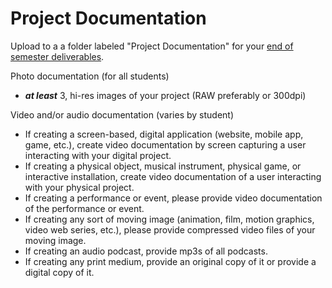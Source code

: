 # Project Documentation

Upload to a a folder labeled "Project Documentation" for your [end of semester deliverables](./).

Photo documentation \(for all students\)

* _**at least**_ 3, hi-res images of your project \(RAW preferably or 300dpi\)

Video and/or audio documentation \(varies by student\)

* If creating a screen-based, digital application \(website, mobile app, game, etc.\), create video documentation by screen capturing a user interacting with your digital project.
* If creating a physical object, musical instrument, physical game, or interactive installation, create video documentation of a user interacting with your physical project.
* If creating a performance or event, please provide video documentation of the performance or event.
* If creating any sort of moving image \(animation, film, motion graphics, video web series, etc.\), please provide compressed video files of your moving image.
* If creating an audio podcast, provide mp3s of all podcasts.
* If creating any print medium, provide an original copy of it or provide a digital copy of it.

